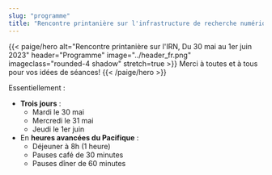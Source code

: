 ```yaml
---
slug: "programme"
title: "Rencontre printanière sur l'infrastructure de recherche numérique"
---
```

{{< paige/hero
    alt="Rencontre printanière sur l'IRN, Du 30 mai au 1er juin 2023"
    header="Programme"
    image="../header_fr.png"
    imageclass="rounded-4 shadow"
    stretch=true >}}
Merci à toutes et à tous pour vos idées de séances!
{{< /paige/hero >}}

Essentiellement :

* **Trois jours** :
  * Mardi le 30 mai
  * Mercredi le 31 mai
  * Jeudi le 1er juin
* En **heures avancées du Pacifique** :
  * Déjeuner à 8h (1 heure)
  * Pauses café de 30 minutes
  * Pauses dîner de 60 minutes
